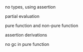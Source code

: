no types, using assertion

partial evaluation

pure function and non-pure function

assertion derivations

no gc in pure function
